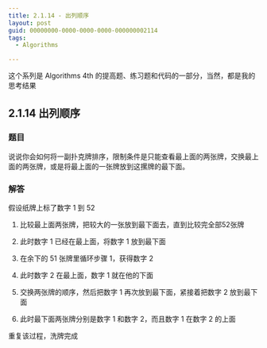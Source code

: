 ```yaml
---
title: 2.1.14 - 出列顺序
layout: post
guid: 00000000-0000-0000-0000-000000002114
tags:
  - Algorithms

---
```


这个系列是 Algorithms 4th 的提高题、练习题和代码的一部分，当然，都是我的思考结果

## 2.1.14 出列顺序

### 题目 

说说你会如何将一副扑克牌排序，限制条件是只能查看最上面的两张牌，交换最上面的两张牌，或是将最上面的一张牌放到这摞牌的最下面。

### 解答

假设纸牌上标了数字 1 到 52

1. 比较最上面两张牌，把较大的一张放到最下面去，直到比较完全部52张牌

2. 此时数字 1 已经在最上面，将数字 1 放到最下面

3. 在余下的 51 张牌里循环步骤 1，获得数字 2

4. 此时数字 2 在最上面，数字 1 就在他的下面

5. 交换两张牌的顺序，然后把数字 1 再次放到最下面，紧接着把数字 2 放到最下面

6. 此时最下面两张牌分别是数字 1 和数字 2，而且数字 1 在数字 2 的上面

重复该过程，洗牌完成